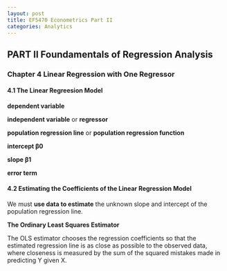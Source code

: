 ```yaml
---
layout: post
title: EF5470 Econometrics Part II
categories: Analytics
---
```


## PART II Foundamentals of Regression Analysis

### Chapter 4 Linear Regression with One Regressor

#### 4.1 The Linear Regreesion Model

**dependent variable**

**independent variable** or **regressor**

**population regression line** or **population regression function**

**intercept β0**

**slope β1**

**error term**

#### 4.2 Estimating the Coefficients of the Linear Regression Model

We must **use data to estimate** the unknown slope and intercept of the population regression line.

**The Ordinary Least Squares Estimator**

The OLS estimator chooses the regression coefficients so that the estimated regression line is as close as possible to the observed data, where closeness is measured by the sum of the squared mistakes made in predicting Y given X.

